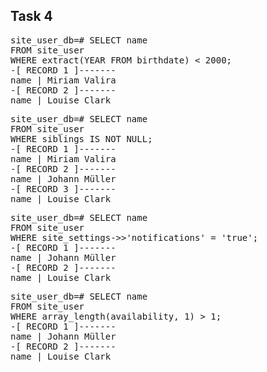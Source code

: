 ## Task 4
<pre>site_user_db=# SELECT name
FROM site_user
WHERE extract(YEAR FROM birthdate) &lt; 2000;
-[ RECORD 1 ]-------
name | Miriam Valira
-[ RECORD 2 ]-------
name | Louise Clark</pre>

<pre>site_user_db=# SELECT name
FROM site_user
WHERE siblings IS NOT NULL;
-[ RECORD 1 ]-------
name | Miriam Valira
-[ RECORD 2 ]-------
name | Johann Müller
-[ RECORD 3 ]-------
name | Louise Clark</pre>

<pre>site_user_db=# SELECT name
FROM site_user
WHERE site_settings-&gt;&gt;&apos;notifications&apos; = &apos;true&apos;;
-[ RECORD 1 ]-------
name | Johann Müller
-[ RECORD 2 ]-------
name | Louise Clark</pre>

<pre>site_user_db=# SELECT name
FROM site_user
WHERE array_length(availability, 1) &gt; 1;
-[ RECORD 1 ]-------
name | Johann Müller
-[ RECORD 2 ]-------
name | Louise Clark</pre>
